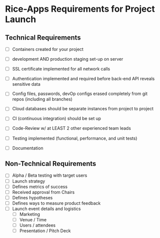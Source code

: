 # Rice-Apps Requirements for Project Launch


## Technical Requirements

- [ ] Containers created for your project 
- [ ] development AND production staging set-up on server
- [ ] SSL certificate implemented for all network calls
- [ ] Authentication implemented and required before back-end API reveals sensitive data
- [ ] Config files, passwords, devOp configs erased completely from git repos (including all branches)
- [ ] Cloud databases should be separate instances from project to project
- [ ] CI (continuous integration) should be set up
- [ ] Code-Review w/ at LEAST 2 other experienced team leads
- [ ] Testing implemented (functional, performance, and unit tests) 
- [ ] Documentation


## Non-Technical Requirements

- [ ] Alpha / Beta testing with target users
- [ ] Launch strategy
- [ ] Defines metrics of success
- [ ] Received approval from Chairs
- [ ] Defines hypotheses
- [ ] Defines ways to measure product feedback
- [ ] Launch event details and logistics 
   - [ ] Marketing 
   - [ ] Venue / Time
   - [ ] Users / attendees 
   - [ ] Presentation / Pitch Deck